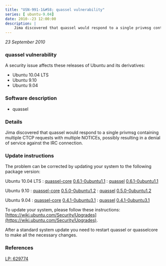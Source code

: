 ```yaml
---
title: "USN-991-1&#58; quassel vulnerability"
series: [ ubuntu-9.04]
date: 2010--23 12:00:00
description: |
    Jima discovered that quassel would respond to a single privmsg containing multiple CTCP requests with multiple NOTICEs, possibly resulting in a denial of service against the IRC connection. 
--- 
```

 
 

*23 September 2010*

### quassel vulnerability

A security issue affects these releases of Ubuntu and its derivatives:

* Ubuntu 10.04 LTS
* Ubuntu 9.10
* Ubuntu 9.04

### Software description

* quassel 

### Details

Jima discovered that quassel would respond to a single privmsg containing multiple CTCP requests with multiple NOTICEs, possibly resulting in a denial of service against the IRC connection. 

### Update instructions

The problem can be corrected by updating your system to the following package version:

Ubuntu 10.04 LTS
 : [quassel-core](https://launchpad.net/ubuntu/+source/quassel) <span> [0.6.1-0ubuntu1.1](https://launchpad.net/ubuntu/+source/quassel/0.6.1-0ubuntu1.1) </span> 
 : [quassel](https://launchpad.net/ubuntu/+source/quassel) <span> [0.6.1-0ubuntu1.1](https://launchpad.net/ubuntu/+source/quassel/0.6.1-0ubuntu1.1) </span> 

Ubuntu 9.10
 : [quassel-core](https://launchpad.net/ubuntu/+source/quassel) <span> [0.5.0-0ubuntu1.2](https://launchpad.net/ubuntu/+source/quassel/0.5.0-0ubuntu1.2) </span> 
 : [quassel](https://launchpad.net/ubuntu/+source/quassel) <span> [0.5.0-0ubuntu1.2](https://launchpad.net/ubuntu/+source/quassel/0.5.0-0ubuntu1.2) </span> 

Ubuntu 9.04
 : [quassel-core](https://launchpad.net/ubuntu/+source/quassel) <span> [0.4.1-0ubuntu3.1](https://launchpad.net/ubuntu/+source/quassel/0.4.1-0ubuntu3.1) </span> 
 : [quassel](https://launchpad.net/ubuntu/+source/quassel) <span> [0.4.1-0ubuntu3.1](https://launchpad.net/ubuntu/+source/quassel/0.4.1-0ubuntu3.1) </span> 

To update your system, please follow these instructions: [https://wiki.ubuntu.com/Security/Upgrades](https://wiki.ubuntu.com/Security/Upgrades).

After a standard system update you need to restart quassel or quasselcore to make all the necessary changes. 

### References

 
 [LP: 629774](https://launchpad.net/bugs/629774)
 

